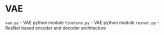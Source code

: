 # VAE

`vae.py` - VAE python module
`finetune.py` - VAE python module
`resnet.py` - ResNet based encoder and decoder architecture

